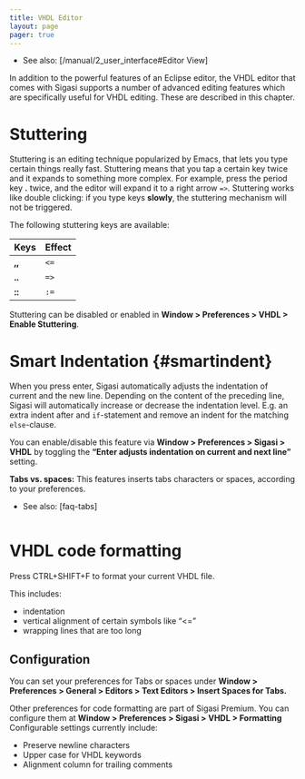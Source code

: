 ```yaml
---
title: VHDL Editor
layout: page 
pager: true
---
```


- See also: [/manual/2_user_interface#Editor View]

In addition to the powerful features of an Eclipse editor, the VHDL
editor that comes with Sigasi supports a number of advanced editing
features which are specifically useful for VHDL editing. These are
described in this chapter.

Stuttering
==========

Stuttering is an editing technique popularized by Emacs, that lets you
type certain things really fast. Stuttering means that you tap a certain
key twice and it expands to something more complex. For example, press
the period key **.** twice, and the editor will expand it to a right
arrow `=>`. Stuttering works like double clicking: if you type keys
**slowly**, the stuttering mechanism will not be triggered.

The following stuttering keys are available:

Keys           | Effect
-------------- | ------------
**,,**    | `<=`
**..**    | `=>`
**::**    | `:=`

Stuttering can be disabled or enabled in **Window \> Preferences \> VHDL \> Enable Stuttering**.

Smart Indentation {#smartindent}
=================

When you press enter, Sigasi automatically adjusts the indentation of
current and the new line. Depending on the content of the preceding
line, Sigasi will automatically increase or decrease the indentation
level. E.g. an extra indent after and `if`-statement and remove an
indent for the matching `else`-clause.

You can enable/disable this feature via **Window \> Preferences \>
Sigasi \> VHDL** by toggling the **“Enter adjusts indentation on current
and next line”** setting.

**Tabs vs. spaces:** This features inserts tabs characters or spaces,
according to your preferences. 

- See also: [faq-tabs]

<a href="//fast.wistia.net/embed/iframe/asr4pf7p8e?popover=true" class="wistia-popover\[height=533,playerColor=7b796a,width=800\]"><img src="https://embed-ssl.wistia.com/deliveries/85b4fd88af9a4430f70df330bb8409bc8557da2f.jpg?image_play_button=true&image_play_button_color=7b796ae0&image_crop_resized=200x133" alt="" /></a>

<script charset="ISO-8859-1" src="//fast.wistia.com/assets/external/popover-v1.js">
</script>

VHDL code formatting
====================

Press CTRL+SHIFT+F to format your current VHDL file.

This includes:

* indentation
* vertical alignment of certain symbols like “<=”
* wrapping lines that are too long

Configuration
-------------

You can set your preferences for Tabs or spaces under **Window \>
Preferences \> General \> Editors \> Text Editors \> Insert Spaces for
Tabs.**

Other preferences for code formatting are part of Sigasi Premium. You
can configure them at **Window \> Preferences \> Sigasi \> VHDL \>
Formatting**
Configurable settings currently include:

-   Preserve newline characters
-   Upper case for VHDL keywords
-   Alignment column for trailing comments

